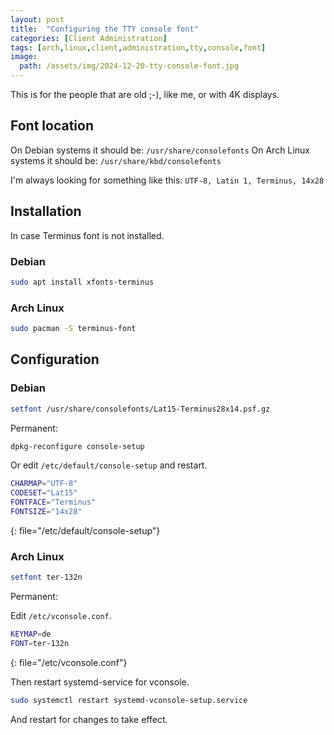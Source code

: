 ```yaml
---
layout: post
title:  "Configuring the TTY console font"
categories: [Client Administration]
tags: [arch,linux,client,administration,tty,console,font]
image:
  path: /assets/img/2024-12-20-tty-console-font.jpg
---
```


This is for the people that are old ;-), like me,  or with 4K displays.

## Font location
On Debian systems it should be: `/usr/share/consolefonts`
On Arch Linux systems it should be: `/usr/share/kbd/consolefonts`

I'm always looking for something like this: `UTF-8, Latin 1, Terminus, 14x28`

## Installation
In case Terminus font is not installed.

### Debian
```bash
sudo apt install xfonts-terminus
```

### Arch Linux
```bash
sudo pacman -S terminus-font
```

## Configuration

### Debian
```bash
setfont /usr/share/consolefonts/Lat15-Terminus28x14.psf.gz
```
Permanent:
```bash
dpkg-reconfigure console-setup
```
Or edit `/etc/default/console-setup` and restart.
```bash
CHARMAP="UTF-8"
CODESET="Lat15"
FONTFACE="Terminus"
FONTSIZE="14x28"
```
{: file="/etc/default/console-setup"}

### Arch Linux
```bash
setfont ter-132n
```
Permanent:

Edit `/etc/vconsole.conf`.
```bash
KEYMAP=de
FONT=ter-132n
```
{: file="/etc/vconsole.conf"}

Then restart systemd-service for vconsole.
```bash
sudo systemctl restart systemd-vconsole-setup.service
```
And restart for changes to take effect.
